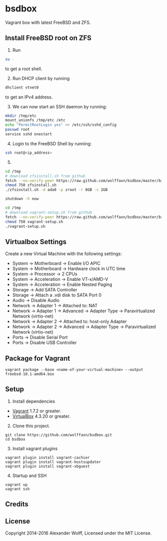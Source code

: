 # bsdbox

Vagrant box with latest FreeBSD and ZFS.

## Install FreeBSD root on ZFS

1) Run

```sh
su -
```
to get a root shell.

2) Run DHCP client by running

```sh
dhclient vtnet0
```
to get an IPv4 address.

3) We can now start an SSH daemon by running:

```sh
mkdir /tmp/etc
mount_unionfs /tmp/etc /etc
echo "PermitRootLogin yes" >> /etc/ssh/sshd_config
passwd root
service sshd onestart
```

4) Login to the FreeBSD Shell by running:

```sh
ssh root@<ip_address>
```

5)

```sh
cd /tmp
# download zfsinstall.sh from github
fetch --no-verify-peer https://raw.github.com/wolffaxn/bsdbox/master/bin/zfsinstall.sh
chmod 750 zfsinstall.sh
./zfsinstall.sh -d ada0 -p zroot -r 8GB -s 2GB
```

```sh
shutdown -h now
```

```sh
cd /tmp
# download vagrant-setup.sh from github
fetch --no-verify-peer https://raw.github.com/wolffaxn/bsdbox/master/bin/vagrant-setup.sh
chmod 750 vagrant-setup.sh
./vagrant-setup.sh
```

## Virtualbox Settings

Create a new Virtual Machine with the following settings:

- System -> Motherboard -> Enable I/O APIC
- System -> Motherboard -> Hardware clock in UTC time
- System -> Processor -> 2 CPUs
- System -> Acceleration -> Enable VT-x/AMD-V
- System -> Acceleration -> Enable Nested Paging
- Storage -> Add SATA Controller
- Storage -> Attach a .vdi disk to SATA Port 0
- Audio -> Disable Audio
- Network -> Adapter 1 -> Attached to: NAT
- Network -> Adapter 1 -> Advanced -> Adapter Type -> Paravirtualized Network (virtio-net)
- Network -> Adapter 2 -> Attached to: host-only Adapter
- Network -> Adapter 2 -> Advanced -> Adapter Type -> Paravirtualized Network (virtio-net)
- Ports -> Disable Serial Port
- Ports -> Disable USB Controller

## Package for Vagrant

```
vagrant package --base <name-of-your-virtual-machine> --output freebsd-10.1-amd64.box
```

## Setup

1) Install dependencies

* [Vagrant](https://www.vagrantup.com) 1.7.2 or greater.
* [VirtualBox](https://www.virtualbox.org) 4.3.20 or greater.

2) Clone this project.

```
git clone https://github.com/wolffaxn/bsdbox.git
cd bsdbox
```

3) Install vagrant plugins

```
vagrant plugin install vagrant-cachier
vagrant plugin install vagrant-hostsupdater
vagrant plugin install vagrant-vbguest
```

4) Startup and SSH

```
vagrant up
vagrant ssh
```

## Credits

## License

Copyright 2014-2016 Alexander Wolff, Licensed under the MIT License.
